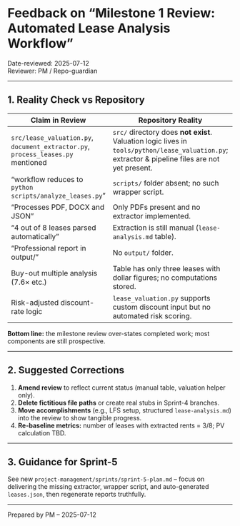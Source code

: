 # Feedback on “Milestone 1 Review: Automated Lease Analysis Workflow”

Date-reviewed: 2025-07-12  
Reviewer: PM / Repo-guardian

---

## 1. Reality Check vs Repository

| Claim in Review | Repository Reality | Severity |
|-----------------|--------------------|----------|
| `src/lease_valuation.py`, `document_extractor.py`, `process_leases.py` mentioned | `src/` directory does **not exist**. Valuation logic lives in `tools/python/lease_valuation.py`; extractor & pipeline files are not yet present. | ❌ Blocking |
| “workflow reduces to `python scripts/analyze_leases.py`” | `scripts/` folder absent; no such wrapper script. | ❌ |
| “Processes PDF, DOCX and JSON” | Only PDFs present and no extractor implemented. | ❌ |
| “4 out of 8 leases parsed automatically” | Extraction is still manual (`lease-analysis.md` table). | ❌ |
| “Professional report in output/” | No `output/` folder. | ❌ |
| Buy-out multiple analysis (7.6× etc.) | Table has only three leases with dollar figures; no computations stored. | ⚠️ |
| Risk-adjusted discount-rate logic | `lease_valuation.py` supports custom discount input but no automated risk scoring. | ⚠️ |

**Bottom line:** the milestone review over-states completed work; most components are still prospective.

---

## 2. Suggested Corrections
1. **Amend review** to reflect current status (manual table, valuation helper only).
2. **Delete fictitious file paths** or create real stubs in Sprint-4 branches.
3. **Move accomplishments** (e.g., LFS setup, structured `lease-analysis.md`) into the review to show tangible progress.
4. **Re-baseline metrics:** number of leases with extracted rents = 3/8; PV calculation TBD.

---

## 3. Guidance for Sprint-5
See new `project-management/sprints/sprint-5-plan.md` – focus on delivering the missing extractor, wrapper script, and auto-generated `leases.json`, then regenerate reports truthfully.

---

Prepared by PM – 2025-07-12 